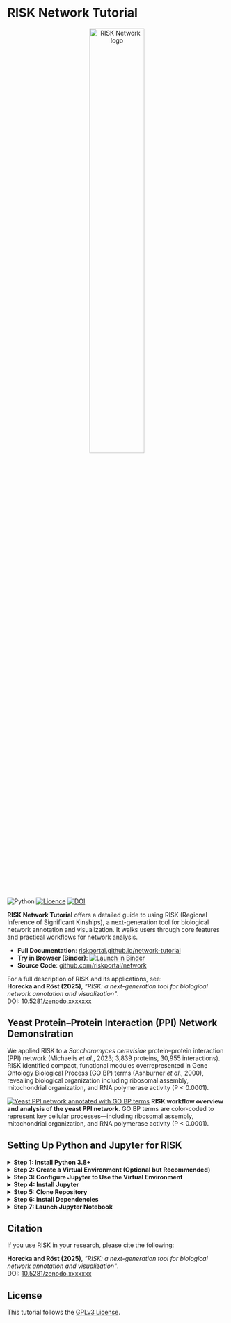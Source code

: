 # RISK Network Tutorial

<p align="center">
  <img src="https://i.imgur.com/8TleEJs.png" width="50%" alt="RISK Network logo" />
</p>

<br>

![Python](https://img.shields.io/badge/python-3.8%2B-yellow)
[![Licence](https://img.shields.io/badge/license-GPLv3-purple.svg)](https://raw.githubusercontent.com/riskportal/network-tutorial/main/LICENSE)
[![DOI](https://zenodo.org/badge/DOI/10.5281/zenodo.xxxxxxx.svg)](https://doi.org/10.5281/zenodo.xxxxxxx)

**RISK Network Tutorial** offers a detailed guide to using RISK (Regional Inference of Significant Kinships), a next-generation tool for biological network annotation and visualization. It walks users through core features and practical workflows for network analysis.

- **Full Documentation**: [riskportal.github.io/network-tutorial](https://riskportal.github.io/network-tutorial)
- **Try in Browser (Binder)**: [![Launch in Binder](https://mybinder.org/badge_logo.svg)](https://mybinder.org/v2/gh/riskportal/network-tutorial/HEAD?filepath=notebooks/quickstart.ipynb)
- **Source Code**: [github.com/riskportal/network](https://github.com/riskportal/network)

For a full description of RISK and its applications, see:
<br>
**Horecka and Röst (2025)**, _"RISK: a next-generation tool for biological network annotation and visualization"_.
<br>
DOI: [10.5281/zenodo.xxxxxxx](https://doi.org/10.5281/zenodo.xxxxxxx)

## Yeast Protein–Protein Interaction (PPI) Network Demonstration

We applied RISK to a _Saccharomyces cerevisiae_ protein–protein interaction (PPI) network (Michaelis _et al_., 2023; 3,839 proteins, 30,955 interactions). RISK identified compact, functional modules overrepresented in Gene Ontology Biological Process (GO BP) terms (Ashburner _et al_., 2000), revealing biological organization including ribosomal assembly, mitochondrial organization, and RNA polymerase activity (P < 0.0001).

[![Yeast PPI network annotated with GO BP terms](https://i.imgur.com/jQKatLY.jpeg)](https://i.imgur.com/jQKatLY.jpeg)
**RISK workflow overview and analysis of the yeast PPI network**. GO BP terms are color-coded to represent key cellular processes—including ribosomal assembly, mitochondrial organization, and RNA polymerase activity (P < 0.0001).

## Setting Up Python and Jupyter for RISK

<details>

<summary><strong>Step 1: Install Python 3.8+</strong></summary>

<br>

Download and install Python 3.8 or later (recommended) from the official [Python website](https://www.python.org/downloads/). RISK is tested on Python 3.8–3.12.

- On Windows, ensure you check the box that says **Add Python to PATH** during installation. If you missed this step, follow this [guide](https://datatofish.com/add-python-to-windows-path/) to manually set the PATH.

</details>

<details>

<summary><strong>Step 2: Create a Virtual Environment (Optional but Recommended)</strong></summary>

<br>

Set up a virtual environment to manage dependencies for RISK:

- **For Windows:**

  ```bash
  python -m venv risk-env
  risk-env\Scripts\activate
  ```

- **For macOS/Linux:**
  ```bash
  python3 -m venv risk-env
  source risk-env/bin/activate
  ```

</details>

<details>

<summary><strong>Step 3: Configure Jupyter to Use the Virtual Environment</strong></summary>

<br>

Follow this [guide](https://janakiev.com/blog/jupyter-virtual-envs/) to link your virtual environment with Jupyter.

After setup, select the virtual environment in Jupyter Notebook:

1. Click **Kernel** in the menu.
2. Choose **Change kernel**.
3. Select your virtual environment (e.g., `risk-env`).

</details>

<details>

<summary><strong>Step 4: Install Jupyter</strong></summary>

<br>

With your virtual environment activated, install Jupyter Notebook:

```bash
pip install jupyter
```

</details>

<details>

<summary><strong>Step 5: Clone Repository</strong></summary>

<br>

To install the dependencies for this tutorial, run:

```bash
git clone https://github.com/riskportal/network-tutorial.git
cd network-tutorial
```

</details>

<details>

<summary><strong>Step 6: Install Dependencies</strong></summary>

<br>

To install the dependencies for this tutorial, run:

```bash
pip install -r requirements.txt
```

</details>

<details>

<summary><strong>Step 7: Launch Jupyter Notebook</strong></summary>

<br>

Start Jupyter Notebook to run the RISK tutorial:

```bash
jupyter notebook
```

</details>

## Citation

If you use RISK in your research, please cite the following:

**Horecka and Röst (2025)**, _"RISK: a next-generation tool for biological network annotation and visualization"_.
<br>
DOI: [10.5281/zenodo.xxxxxxx](https://doi.org/10.5281/zenodo.xxxxxxx)

## License

This tutorial follows the [GPLv3 License](https://www.gnu.org/licenses/gpl-3.0.en.html).
